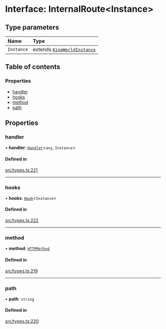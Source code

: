 # Interface: InternalRoute<Instance\>

## Type parameters

| Name | Type |
| :------ | :------ |
| `Instance` | extends [`KingWorldInstance`](KingWorldInstance.md) |

## Table of contents

### Properties

- [handler](InternalRoute.md#handler)
- [hooks](InternalRoute.md#hooks)
- [method](InternalRoute.md#method)
- [path](InternalRoute.md#path)

## Properties

### handler

• **handler**: [`Handler`](../modules.md#handler)<`any`, `Instance`\>

#### Defined in

[src/types.ts:221](https://github.com/gaurishhs/kingworld/blob/c7ebe24/src/types.ts#L221)

___

### hooks

• **hooks**: [`Hook`](Hook.md)<`Instance`\>

#### Defined in

[src/types.ts:222](https://github.com/gaurishhs/kingworld/blob/c7ebe24/src/types.ts#L222)

___

### method

• **method**: [`HTTPMethod`](../modules.md#httpmethod)

#### Defined in

[src/types.ts:219](https://github.com/gaurishhs/kingworld/blob/c7ebe24/src/types.ts#L219)

___

### path

• **path**: `string`

#### Defined in

[src/types.ts:220](https://github.com/gaurishhs/kingworld/blob/c7ebe24/src/types.ts#L220)

